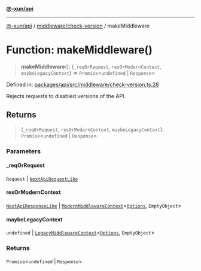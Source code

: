 [**@-xun/api**](../../../README.md)

***

[@-xun/api](../../../README.md) / [middleware/check-version](../README.md) / makeMiddleware

# Function: makeMiddleware()

> **makeMiddleware**(): (`_reqOrRequest`, `resOrModernContext`, `maybeLegacyContext`) => `Promise`\<`undefined` \| `Response`\>

Defined in: [packages/api/src/middleware/check-version.ts:28](https://github.com/Xunnamius/api-utils/blob/57bcbde0493ed3285651262eed2a32e963f10249/packages/api/src/middleware/check-version.ts#L28)

Rejects requests to disabled versions of the API.

## Returns

> (`_reqOrRequest`, `resOrModernContext`, `maybeLegacyContext`): `Promise`\<`undefined` \| `Response`\>

### Parameters

#### \_reqOrRequest

`Request` | [`NextApiRequestLike`](../../../index/interfaces/NextApiRequestLike.md)

#### resOrModernContext

[`NextApiResponseLike`](../../../index/type-aliases/NextApiResponseLike.md) | [`ModernMiddlewareContext`](../../../types/type-aliases/ModernMiddlewareContext.md)\<[`Options`](../type-aliases/Options.md), `EmptyObject`\>

#### maybeLegacyContext

`undefined` | [`LegacyMiddlewareContext`](../../../types/type-aliases/LegacyMiddlewareContext.md)\<[`Options`](../type-aliases/Options.md), `EmptyObject`\>

### Returns

`Promise`\<`undefined` \| `Response`\>
